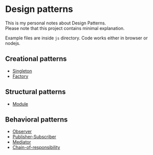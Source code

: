 # Design patterns

This is my personal notes about Design Patterns.  
Please note that this project contains minimal explanation.  

Example files are inside `js` directory.
Code works either in browser or nodejs.

## Creational patterns

* [Singleton](singleton.md)
* [Factory](factory.md)

## Structural patterns

* [Module](module.md)

## Behavioral patterns

* [Observer](observer.md)
* [Publisher-Subscriber](pub-sub.md)
* [Mediator](mediator.md)
* [Chain-of-responsibility](chain-of-responsibility.md)


